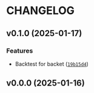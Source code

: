 # CHANGELOG


## v0.1.0 (2025-01-17)

### Features

- Backtest for backet
  ([`19b15d4`](https://github.com/caro-li-ne/final_package_203/commit/19b15d4f7fae4e08589060c615d643870898be74))


## v0.0.0 (2025-01-16)
